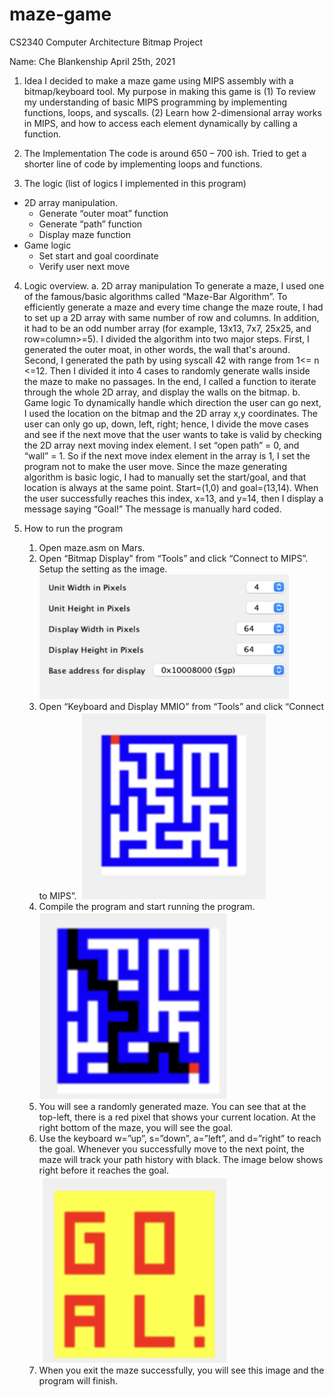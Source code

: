 # maze-game
CS2340 Computer Architecture Bitmap Project

Name: Che Blankenship
April 25th, 2021

1. Idea
I decided to make a maze game using MIPS assembly with a bitmap/keyboard tool.
My purpose in making this game is (1) To review my understanding of basic MIPS
programming by implementing functions, loops, and syscalls. (2) Learn how 2-dimensional
array works in MIPS, and how to access each element dynamically by calling a function.

2. The Implementation
The code is around 650 – 700 ish. Tried to get a shorter line of code by implementing loops and
functions.

3. The logic (list of logics I implemented in this program)
- 2D array manipulation.
    - Generate “outer moat” function
    - Generate “path” function
    - Display maze function
- Game logic
    - Set start and goal coordinate
    - Verify user next move

4. Logic overview.
    a. 2D array manipulation
To generate a maze, I used one of the famous/basic algorithms called “Maze-Bar Algorithm”. To efficiently generate a maze and every time change the maze route, I had to set up a 2D array with same number of row and columns. In addition, it had to be an odd number array (for example, 13x13, 7x7, 25x25, and row=column>=5). I divided the algorithm into two major steps. First, I generated the outer moat, in other words, the wall that's around. Second, I generated the path by using syscall 42 with range from 1<= n <=12. Then I divided it into 4 cases to randomly generate walls inside the maze to make no passages. In the end, I called a function to iterate through the whole 2D array, and display the walls on the bitmap.
    b. Game logic
To dynamically handle which direction the user can go next, I used the location on the bitmap and the 2D array x,y coordinates. The user can only go up, down, left, right; hence, I divide the move cases and see if the next move that the user wants to take is valid by checking the 2D array next moving index element. I set “open path” = 0, and “wall” = 1. So if the next move index element in the array is 1, I set the program not to make the user move. Since the maze generating algorithm is basic logic, I had to manually set the start/goal, and that location is always at the same point. Start=(1,0) and goal=(13,14). When the user successfully reaches this index, x=13, and y=14, then I display a message saying “Goal!” The message is manually hard coded.

5. How to run the program
    1. Open maze.asm on Mars.
    2. Open “Bitmap Display” from “Tools” and click “Connect to MIPS”. Setup the setting as the image.
    	<img src="https://raw.githubusercontent.com/cheblankenshipUTD/maze-game/main/img/settings.png" width="400" height="200">&nbsp;
    3. Open “Keyboard and Display MMIO” from “Tools” and click “Connect to MIPS”.
    	<img src="https://raw.githubusercontent.com/cheblankenshipUTD/maze-game/main/img/maze1.png" width="300" height="300">&nbsp;
    4. Compile the program and start running the program.
    	<img src="https://raw.githubusercontent.com/cheblankenshipUTD/maze-game/main/img/maze2.png" width="300" height="300">&nbsp;
    5. You will see a randomly generated maze. You can see that at the top-left, there is a red pixel that shows your current location. At the right bottom of the maze, you will see the goal.
    6. Use the keyboard w=”up”, s=”down”, a=”left”, and d=”right” to reach the goal. Whenever you successfully move to the next point, the maze will track your path history with black. The image below shows right before it reaches the goal.
    	<img src="https://raw.githubusercontent.com/cheblankenshipUTD/maze-game/main/img/maze3.png" width="300" height="300">&nbsp;
    7. When you exit the maze successfully, you will see this image and the program will finish.


